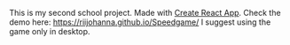 
This is my second school project. Made with [Create React App](https://github.com/facebook/create-react-app).
Check the demo here: https://riijohanna.github.io/Speedgame/ 
I suggest using the game only in desktop.



